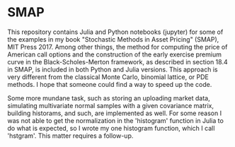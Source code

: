 # SMAP
This repository contains Julia and Python notebooks (jupyter) for some of the examples in my book "Stochastic Methods in Asset Pricing" (SMAP), MIT Press 2017. Among other things, the method for computing the price of American call options and the construction of the early exercise premium curve in the Black-Scholes-Merton framework, as described in section 18.4 in SMAP, is included in both Python and Julia versions. This approach is very different from the classical Monte Carlo, binomial lattice, or PDE methods. I hope that someone could find a way to speed up the code.

Some more mundane task, such as storing an uploading market data, simulating multivariate normal samples with a given covariance matrix, building historams, and such, are implemented as well. For some reason I was not able to get the normalization in the 'histogram' function in Julia to do what is expected, so I wrote my one histogram function, which I call 'hstgram'. This matter requires a follow-up.   


